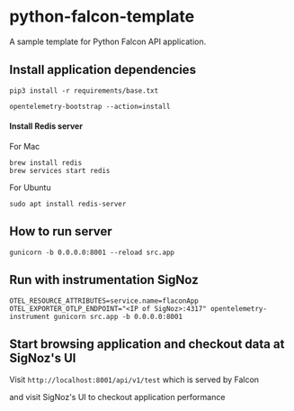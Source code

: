 # python-falcon-template
A sample template for Python Falcon API application.



## Install application dependencies
```
pip3 install -r requirements/base.txt
```
```
opentelemetry-bootstrap --action=install
```

#### Install Redis server
For Mac
```
brew install redis
brew services start redis
```

For Ubuntu
```
sudo apt install redis-server
```

## How to run server
```
gunicorn -b 0.0.0.0:8001 --reload src.app
```

## Run with instrumentation SigNoz
```
OTEL_RESOURCE_ATTRIBUTES=service.name=flaconApp OTEL_EXPORTER_OTLP_ENDPOINT="<IP of SigNoz>:4317" opentelemetry-instrument gunicorn src.app -b 0.0.0.0:8001
```

## Start browsing application and checkout data at SigNoz's UI
Visit `http://localhost:8001/api/v1/test` which is served by Falcon

and visit SigNoz's UI to checkout application performance
